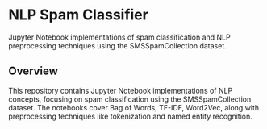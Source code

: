 # NLP Spam Classifier
Jupyter Notebook implementations of spam classification and NLP preprocessing techniques using the SMSSpamCollection dataset.
## Overview
This repository contains Jupyter Notebook implementations of NLP concepts, focusing on spam classification using the SMSSpamCollection dataset. The notebooks cover Bag of Words, TF-IDF, Word2Vec,  along with preprocessing techniques like tokenization and named entity recognition.

